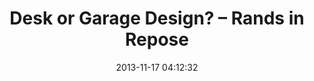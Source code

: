 ---
date: 2013-11-17 04:12:32
link:
  source: pocket
  source_url: https://getpocket.com
  text: "Desk or Garage Design? \u2013 Rands in Repose"
  url: http://randsinrepose.com/archives/desk-or-garage-design/
slug: desk-or-garage-design-rands-in-repose
source: pocket
title: "Desk or Garage Design? \u2013 Rands in Repose"
---